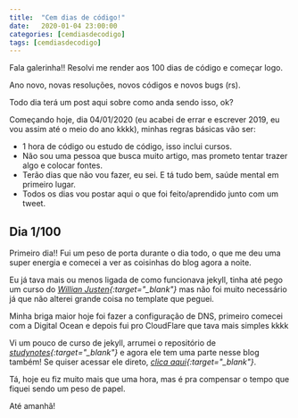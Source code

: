 ```yaml
---
title:  "Cem dias de código!"
date:   2020-01-04 23:00:00
categories: [cemdiasdecodigo]
tags: [cemdiasdecodigo]
---
```


Fala galerinha!! Resolvi me render aos 100 dias de código e começar logo.

Ano novo, novas resoluções, novos códigos e novos bugs (rs).

Todo dia terá um post aqui sobre como anda sendo isso, ok?

Começando hoje, dia 04/01/2020 (eu acabei de errar e escrever 2019, eu vou assim até o meio do ano kkkk), minhas regras básicas vão ser:
- 1 hora de código ou estudo de código, isso inclui cursos.
- Não sou uma pessoa que busca muito artigo, mas prometo tentar trazer algo e colocar fontes.
- Terão dias que não vou fazer, eu sei. E tá tudo bem, saúde mental em primeiro lugar.
- Todos os dias vou postar aqui o que foi feito/aprendido junto com um tweet.

## Dia 1/100

Primeiro dia!! Fui um peso de porta durante o dia todo, o que me deu uma super energia e comecei a ver as coisinhas do blog agora a noite.

Eu já tava mais ou menos ligada de como funcionava jekyll, tinha até pego um curso do *[Willian Justen](https://twitter.com/Willian_justen){:target="_blank"}* mas não foi muito necessário já que não alterei grande coisa no template que peguei.

Minha briga maior hoje foi fazer a configuração de DNS, primeiro comecei com a Digital Ocean e depois fui pro CloudFlare que tava mais simples kkkk

Vi um pouco de curso de jekyll, arrumei o repositório de *[studynotes](https://github.com/bellesamways/studynotes){:target="_blank"}* e agora ele tem uma parte nesse blog também! Se quiser acessar ele direto, *[clica aqui](https://bellesamways.dev/studynotes/){:target="_blank"}*.

Tá, hoje eu fiz muito mais que uma hora, mas é pra compensar o tempo que fiquei sendo um peso de papel.

Até amanhã!
